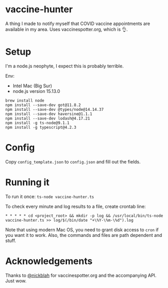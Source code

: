 # vaccine-hunter
A thing I made to notify myself that COVID vaccine appointments are available in my area. Uses vaccinespotter.org, which is 👌.

# Setup
I'm a node.js neophyte, I expect this is probably terrible. 

Env:
 - Intel Mac (Big Sur)
 - node.js version 15.13.0

```
brew install node
npm install --save-dev got@11.8.2
npm install --save-dev @types/node@14.14.37
npm install --save-dev haversine@1.1.1
npm install --save-dev lodash@4.17.21
npm install -g ts-node@9.1.1
npm install -g typescript@4.2.3
```

# Config
Copy `config_template.json` to `config.json` and fill out the fields.

# Running it
To run it once: `ts-node vaccine-hunter.ts`

To check every minute and log results to a file, create crontab line:
```
* * * * * cd <project_root> && mkdir -p log && /usr/local/bin/ts-node vaccine-hunter.ts >> log/$(/bin/date "+\%Y-\%m-\%d").log
```
Note that using modern Mac OS, you need to grant disk access to `cron` if you want it to work. Also, the commands and files are path dependent and stuff.

# Acknowledgements
Thanks to [@nickblah](https://twitter.com/nickblah) for vaccinespotter.org and the accompanying API. Just wow.